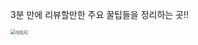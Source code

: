 

3분 만에 리뷰할만한 주요 꿀팁들을 정리하는 곳!!

<img src="http://lh3.googleusercontent.com/FTDx1WgFEAQbaG7dGlFbCImqNtOp032OICqeqkTsppjh0useaMe195QaOVIh4LkGX1JBqoX3mTqOjYuqJEyZow=s640-c" alt="이미지" style="zoom:50%;" />





